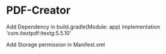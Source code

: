 # PDF-Creator
 
Add Dependency in build.gradle(Module: app)
implementation 'com.itextpdf:itextg:5.5.10'

Add Storage permission in Manifest.xml
<uses-permission android:name="android.permission.READ_EXTERNAL_STORAGE" />
<uses-permission android:name="android.permission.WRITE_EXTERNAL_STORAGE" />
